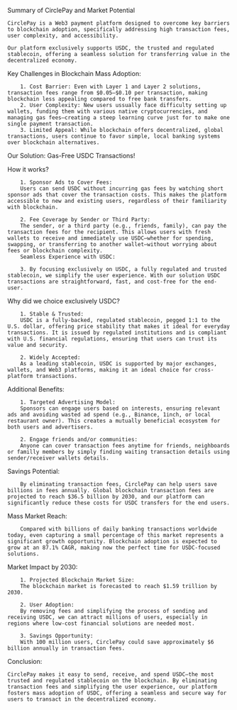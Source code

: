 Summary of CirclePay and Market Potential

    CirclePay is a Web3 payment platform designed to overcome key barriers to blockchain adoption, specifically addressing high transaction fees, user complexity, and accessibility. 
    
    Our platform exclusively supports USDC, the trusted and regulated stablecoin, offering a seamless solution for transferring value in the decentralized economy.


Key Challenges in Blockchain Mass Adoption:
    
        1. Cost Barrier: Even with Layer 1 and Layer 2 solutions, transaction fees range from $0.05–$0.10 per transaction, making blockchain less appealing compared to free bank transfers.
        2. User Complexity: New users ussually face difficulty setting up wallets, funding them with various native cryptocurrencies, and managing gas fees—creating a steep learning curve just for to make one single payment transaction.
        3. Limited Appeal: While blockchain offers decentralized, global transactions, users continue to favor simple, local banking systems over blockchain alternatives.


Our Solution: Gas-Free USDC Transactions!

How it works?

        1. Sponsor Ads to Cover Fees:
        Users can send USDC without incurring gas fees by watching short sponsor ads that cover the transaction costs. This makes the platform accessible to new and existing users, regardless of their familiarity with blockchain.

        2. Fee Coverage by Sender or Third Party:
        The sender, or a third party (e.g., friends, family), can pay the transaction fees for the recipient. This allows users with fresh wallets to receive and immediately use USDC—whether for spending, swapping, or transferring to another wallet—without worrying about fees or blockchain complexity.
        Seamless Experience with USDC:

        3. By focusing exclusively on USDC, a fully regulated and trusted stablecoin, we simplify the user experience. With our solution USDC transactions are straightforward, fast, and cost-free for the end-user.

Why did we choice exclusively USDC?
        
        1. Stable & Trusted:
        USDC is a fully-backed, regulated stablecoin, pegged 1:1 to the U.S. dollar, offering price stability that makes it ideal for everyday transactions. It is issued by regulated institutions and is compliant with U.S. financial regulations, ensuring that users can trust its value and security.

        2. Widely Accepted:
        As a leading stablecoin, USDC is supported by major exchanges, wallets, and Web3 platforms, making it an ideal choice for cross-platform transactions.

Additional Benefits:
        
        1. Targeted Advertising Model:
        Sponsors can engage users based on interests, ensuring relevant ads and avoiding wasted ad spend (e.g., Binance, 1inch, or local restaurant owner). This creates a mutually beneficial ecosystem for both users and advertisers.

        2. Engage friends and/or communities:
        Anyone can cover transaction fees anytime for friends, neighboards or familly members by simply finding waiting transaction details using sender/receiver wallets details.


Savings Potential:


        By eliminating transaction fees, CirclePay can help users save billions in fees annually. Global blockchain transaction fees are projected to reach $36.5 billion by 2030, and our platform can significantly reduce these costs for USDC transfers for the end users.

Mass Market Reach:
        
        Compared with billions of daily banking transactions worldwide today, even capturing a small percentage of this market represents a significant growth opportunity. Blockchain adoption is expected to grow at an 87.1% CAGR, making now the perfect time for USDC-focused solutions.

Market Impact by 2030:
  
        1. Projected Blockchain Market Size:
        The blockchain market is forecasted to reach $1.59 trillion by 2030.

        2. User Adoption:
        By removing fees and simplifying the process of sending and receiving USDC, we can attract millions of users, especially in regions where low-cost financial solutions are needed most.

        3. Savings Opportunity:
        With 100 million users, CirclePay could save approximately $6 billion annually in transaction fees.

Conclusion:
    
    CirclePay makes it easy to send, receive, and spend USDC—the most trusted and regulated stablecoin on the blockchain. By eliminating transaction fees and simplifying the user experience, our platform fosters mass adoption of USDC, offering a seamless and secure way for users to transact in the decentralized economy.

